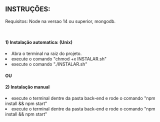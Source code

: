 <h2>INSTRUÇÕES:</h2>

Requisitos: Node na versao 14 ou superior, mongodb.

<br>

<h4>1) Instalação automatica: (Unix)</h4>
  <li>Abra o terminal na raiz do projeto.</li>
  <li>execute o comando "chmod +x INSTALAR.sh"</li>
  <li>execute o comando "./INSTALAR.sh"</li>

<h4>OU</h4>

<h4>2) Instalação manual</h4>
  <li>execute o terminal dentre da pasta back-end e rode o comando "npm install && npm start"</li>
  <li>execute o terminal dentre da pasta back-end e rode o comando "npm install && npm start"</li>
